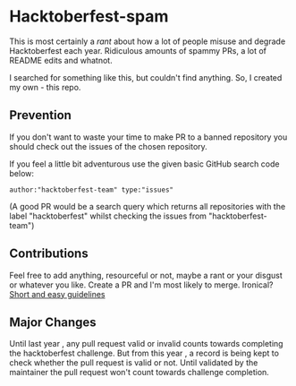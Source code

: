 # Hacktoberfest-spam

This is most certainly a *rant* about how a lot of people misuse and degrade Hacktoberfest each year. Ridiculous amounts of spammy PRs, a lot of README edits and whatnot.  

I searched for something like this, but couldn't find anything. So, I created my own - this repo.

## Prevention

If you don't want to waste your time to make PR to a banned repository you should check out the issues of the chosen repository.

If you feel a little bit adventurous use the given basic GitHub search code below:
```
author:"hacktoberfest-team" type:"issues" 
```
(A good PR would be a search query which returns all repositories with the label "hacktoberfest" whilst checking the issues from "hacktoberfest-team")
## Contributions

Feel free to add anything, resourceful or not, maybe a rant or your disgust or whatever you like. Create a PR and I'm most likely to merge. Ironical?  
[Short and easy guidelines](https://github.com/swingcake/Hacktoberfest-spam/issues/2#issuecomment-537350324 "Contribution guidelines")

## Major Changes

Until last year , any pull request valid or invalid counts towards completing the hacktoberfest challenge. But from this year , a record is being kept to check whether the pull request is valid or not. Until validated by the maintainer the pull request won't count towards challenge completion.
